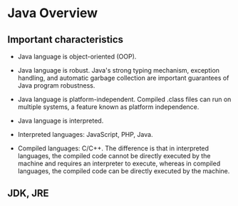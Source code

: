 # Java Overview

## Important characteristics
* Java language is object-oriented (OOP).

* Java language is robust. Java's strong typing mechanism, exception handling, and automatic garbage collection are important guarantees of Java program robustness.

* Java language is platform-independent. Compiled .class files can run on multiple systems, a feature known as platform independence.

* Java language is interpreted.

* Interpreted languages: JavaScript, PHP, Java.

* Compiled languages: C/C++. The difference is that in interpreted languages, the compiled code cannot be directly executed by the machine and requires an interpreter to execute, whereas in compiled languages, the compiled code can be directly executed by the machine.  


## JDK, JRE

